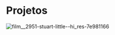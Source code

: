# Projetos
![film__2951-stuart-little--hi_res-7e981166](https://github.com/Dilectus-a-Deo/Projetos/assets/156959341/87f60bc2-2a04-4c5a-82c4-af79ef5b2151)

